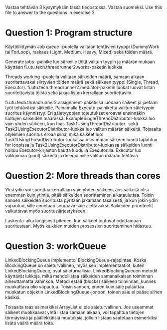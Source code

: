 Vastaa tehtävän 3 kysymyksiin tässä tiedostossa. Vastaa suomeksi.
Use this file to answer to the questions in exercise 3

# Question 1: Program structure
Käyttöliittymän Job queue -puolella valitaan tehtävien tyyppi (DummyWork tai ForLoop), raskaus (Light, Medium, Heavy, Mixed) sekä töiden määrä.

Generate jobs -painike luo säikeille töitä valitun tyypin ja määrän mukaan käyttäen fi.utu.tech.threadrunner2.works-paketin luokkia.

Threads working -puolella valitaan säikeiden määrä, samaan aikaan suoritettavaksi siirtyvien töiden määrä sekä säikeen tyyppi (Single, Thread, Executor). fi.utu.tech.threadrunner2.mediator-paketin luokat luovat listan suoritettavista töistä sekä jakaa listan kerrallaan suoritettaviin.

fi.utu.tech.threadrunner2.assignment-paketissa luodaan säikeet ja jaetaan työt tehtäväksi säikeille. Painamalla Execute-painiketta valitun säietyypin suoritus käynnistyy. Eri säietyyppien toteutukset eroavat ensinnäkin luotujen säikeiden määrässä: ExampleSingleThreadDistributor-luokka luo vain yhden säikeen, kun taas Task1UsingThreadDistributor- sekä Task2UsingExecutorDistributor-luokka luo valitun määrän säikeitä. Toisaalta ohjelmien suoritus eroaa siinä, mikä säikeet luo: Task1UsingThreadDistributor-luokassa useamman säikeen luonti tapahtuu for loopissa ja Task2UsingExecutorDistributor-luokassa säikeiden luonti hoituu Executor-kirjaston kautta luodulla Executorilla. Executor luo valikoiman (pool) säikeitä ja delegoi niille valitun määrän tehtäviä.


# Question 2: More threads than cores 
Yksi ydin voi suorittaa kerrallaan vain yhden säikeen. Jos säikeitä olisi enemmän kuin ytimiä, pitää säikeiden suorittaminen aikatauluttaa. Toisin sanoen säikeiden suoritusta pyritään jakamaan tasaisesti, ja kun jokin ydin vapautuu, sille annetaan seuraava säie ajettavaksi. Säikeiden prioriteetit vaikuttavat myös suoritusjärjestykseen.

Laskenta-aika loogisesti pitenee, kun säikeet joutuvat odottamaan suoritustaan. Myös kaikkien muiden prosessien suorittaminen hidastuu.


# Question 3: workQueue
LinkedBlockingQueue implementoi BlockingQueue-rajapintaa. Koska BlockingQueue on säieturvallinen, myös sen implementaatiot, kuten LinkedBlockingQueue, ovat säieturvallisia. LinkedBlockingQueuen metodit käyttävät lukkoja, mikä mahdollistaa säikeiden samanaikaisen toiminnan aiheuttamatta vahinkoa. Metodi estää (blocks) säikeen toiminnan, kunnes muokattava olio vapautuu. Toisin sanoen, ennen kuin säie palauttaa muokatun objektin LinkedBlockingQueue-jonoon, toinen säie ei pääse siihen käsiksi.

Toisaalta taas esimerkiksi ArrayList ei ole säieturvallinen. Jos useammat säikeet muokkaavat yhtä listaa samaan aikaan, voi tapahtua tietojen törmäyksiä ja päällekkäisiä muutoksia, jolloin listaan saatetaan esimerkiksi lisätä väärä määrä töitä.
